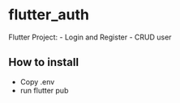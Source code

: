 # flutter_auth
Flutter Project:
    - Login and Register
    - CRUD user
## How to install
- Copy .env
- run flutter pub